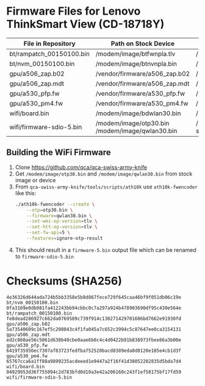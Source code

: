 # Firmware Files for Lenovo ThinkSmart View (CD-18718Y)

| File in Repository       | Path on Stock Device                                | Path for Mainline                                      |
| ------------------------ | --------------------------------------------------- | ------------------------------------------------------ |
| bt/rampatch_00150100.bin | /modem/image/btfwnpla.tlv                           | /lib/firmware/qca/rampatch_00150100.bin                |
| bt/nvm_00150100.bin      | /modem/image/btnvnpla.bin                           | /lib/firmware/qca/nvm_00150100.bin                     |
| gpu/a506_zap.b02         | /vendor/firmware/a506_zap.b02                       | /lib/firmware/postmarketos/a506_zap.b02                |
| gpu/a506_zap.mdt         | /vendor/firmware/a506_zap.mdt                       | /lib/firmware/postmarketos/a506_zap.mdt                |
| gpu/a530_pfp.fw          | /vendor/firmware/a530_pfp.fw                        | /lib/firmware/postmarketos/a530_pfp.fw                 |
| gpu/a530_pm4.fw          | /vendor/firmware/a530_pm4.fw                        | /lib/firmware/postmarketos/a530_pm4.fw                 |
| wifi/board.bin           | /modem/image/bdwlan30.bin                           | /lib/firmware/ath10k/QCA9379/hw1.0/board.bin           |
| wifi/firmware-sdio-5.bin | /modem/image/otp30.bin<br> /modem/image/qwlan30.bin | /lib/firmware/ath10k/QCA9379/hw1.0/firmware-sdio-5.bin |

## Building the WiFi Firmware

1. Clone https://github.com/qca/qca-swiss-army-knife
2. Get `/modem/image/otp30.bin` and `/modem/image/qwlan30.bin` from stock image
   or device
3. From `qca-swiss-army-knife/tools/scripts/ath10k` use `ath10k-fwencoder` like
   this:
   ```bash
   ./ath10k-fwencoder --create \
       --otp=otp30.bin \
       --firmware=qwlan30.bin \
       --set-wmi-op-version=tlv \
       --set-htt-op-version=tlv \
       --set-fw-api=5 \
       --features=ignore-otp-result
   ```
4. This should result in a `firmware-5.bin` output file which can be renamed to
   `firmware-sdio-5.bin`

# Checksums (SHA256)

```
4e36326d644ada724b5bb3358e5b8d867fece729f645caa46bf9f051db06c19e  bt/nvm_00150100.bin
0fa3169e0db081fa412243bb94cbbc0c7a297a924b478903690df95c430e564e  bt/rampatch_00150100.bin
fe8dead286927c662da0769589c739f914c130271429701606bd7662e91930fd  gpu/a506_zap.b02
5a73540609c167ef5c208043c4f1fa045a7c652c3994c5c87647ee0ca3154131  gpu/a506_zap.mdt
ed2c860ae56c5061d630b40cbe0aae6b0c4c4d0422b91b838973fbee66a3b00e  gpu/a530_pfp.fw
6419f35956ec7307af83723fedfba752520bacd8389eda0d0120e185e4cb1d3f  gpu/a530_pm4.fw
65767cca6a1ff88a9899235acdeeed1e9447a2f16f41d38052202835d5bda7d4  wifi/board.bin
04929953d36f755094c2d783bfd0d10a3e42a206160c243f1ef58175bf17fd59  wifi/firmware-sdio-5.bin
```
